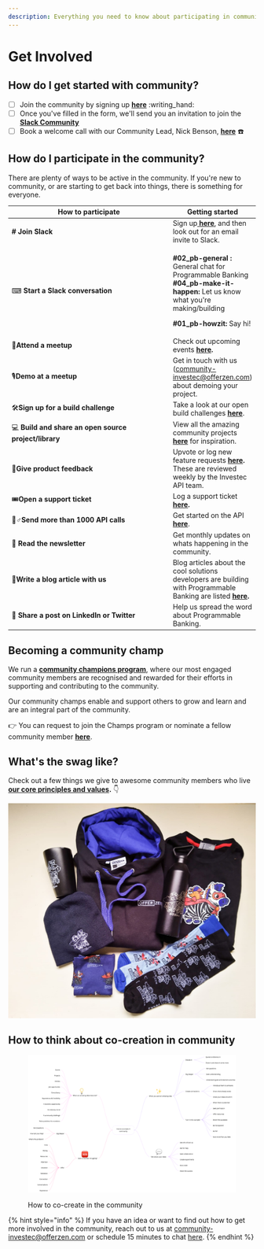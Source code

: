 ```yaml
---
description: Everything you need to know about participating in community
---
```


# Get Involved

## How do I get started with community?&#x20;

* [ ] Join the community by signing up [**here**](https://8malmkzgvs8.typeform.com/to/VlKgTtaV?typeform-source=app.gitbook.com) :writing\_hand:
* [ ] Once you've filled in the form, we'll send you an invitation to join the [**Slack Community** ](https://docs.google.com/presentation/d/1tKT\_PaDPP4IthYlJFhQ\_y0DnGS6I\_fCjkv\_yr\_rL2YE/present?slide=id.g889d757864\_0\_96)
* [ ] Book a welcome call with our Community Lead, Nick Benson, [**here**](https://calendly.com/nick-offerzen/community-welcome-chat?month=2023-06) :telephone:

## How do I participate in the community?

There are plenty of ways to be active in the community. If you're new to community, or are starting to get back into things, there is something for everyone.&#x20;

<table data-header-hidden data-full-width="false"><thead><tr><th width="325">How to participate </th><th>Getting started</th></tr></thead><tbody><tr><td><strong>#️ Join Slack</strong> </td><td>Sign up<a href="https://8malmkzgvs8.typeform.com/to/VlKgTtaV?typeform-source=app.gitbook.com"> <strong>here</strong></a>, and then look out for an email invite to Slack.</td></tr><tr><td><span data-gb-custom-inline data-tag="emoji" data-code="2328">⌨</span> <strong>Start a Slack conversation</strong></td><td><p><strong>#02_pb-general :</strong> General chat for Programmable Banking <br><strong>#04_pb-make-it-happen:</strong> Let us know what you're making/building </p><p><strong>#01_pb-howzit:</strong> Say hi!</p></td></tr><tr><td><span data-gb-custom-inline data-tag="emoji" data-code="1f355">🍕</span><strong>Attend a meetup</strong></td><td>Check out upcoming events <a href="https://lu.ma/pb-community"><strong>here</strong></a><strong>.</strong></td></tr><tr><td><span data-gb-custom-inline data-tag="emoji" data-code="1f399">🎙</span><strong>Demo at a meetup</strong> </td><td>Get in touch with us (<a href="mailto:community-investec@offerzen.com">community-investec@offerzen.com</a>) about demoing your project.</td></tr><tr><td><span data-gb-custom-inline data-tag="emoji" data-code="1f6e0">🛠</span><strong>Sign up for a build challenge</strong></td><td>Take a look at our open build challenges <a href="../get-building/build-events/"><strong>here</strong></a>.</td></tr><tr><td><span data-gb-custom-inline data-tag="emoji" data-code="1f4bb">💻</span> <strong>Build and share an open source project/library</strong>  </td><td>View all the amazing community projects <a href="https://gitlab.com/offerzen-community/investec-programmable-banking/command-center#open-source-projects"><strong>here</strong></a> for inspiration.</td></tr><tr><td><span data-gb-custom-inline data-tag="emoji" data-code="1f64b">🙋</span><strong>Give product feedback</strong></td><td>Upvote or log new feature requests <a href="https://programmable-banking-community.canny.io/"><strong>here</strong></a><strong>.</strong> These are reviewed weekly by the Investec API team. </td></tr><tr><td><span data-gb-custom-inline data-tag="emoji" data-code="1f39f">🎟</span><strong>Open a support ticket</strong></td><td>Log a support ticket <a href="https://gitlab.com/offerzen-community/investec-programmable-banking/issues-and-ideas"><strong>here</strong></a><strong>.</strong></td></tr><tr><td><span data-gb-custom-inline data-tag="emoji" data-code="1f3c3-2642">🏃♂</span><strong>Send more than 1000 API calls</strong></td><td>Get started on the API <a href="../get-started/api-quick-start-guide/"><strong>here</strong></a>. </td></tr><tr><td><span data-gb-custom-inline data-tag="emoji" data-code="1f4e9">📩</span> <strong>Read the newsletter</strong></td><td>Get monthly updates on whats happening in the community.</td></tr><tr><td><span data-gb-custom-inline data-tag="emoji" data-code="1f4dc">📜</span><strong>Write a blog article with us</strong></td><td>Blog articles about the cool solutions developers are building with Programmable Banking are listed <a href="blog-posts.md"><strong>here</strong></a><strong>.</strong> </td></tr><tr><td><span data-gb-custom-inline data-tag="emoji" data-code="1f4ac">💬</span> <strong>Share a post on LinkedIn or Twitter</strong> </td><td>Help us spread the word about Programmable Banking. </td></tr></tbody></table>

## Becoming a community champ&#x20;

We run a [**community champions program**](https://offerzen-community.slack.com/archives/C0422M2NUEB), where our most engaged community members are recognised and rewarded for their efforts in supporting and contributing to the community.&#x20;

Our community champs enable and support others to grow and learn and are an integral part of the community.&#x20;

👉 You can request to join the Champs program or nominate a fellow community member [**here**](https://8malmkzgvs8.typeform.com/to/ByOYqQhh).

## What's the swag like?

Check out a few things we give to awesome community members who live [**our core principles and values**](community-manifesto.md#core-principles-and-values)**.** 👇

![A glimpse of the Programmable Banking community swag up for grabs. (Check out the OfferZen swag here)](<../.gitbook/assets/swag pics.png>)

## How to think about co-creation in community&#x20;



<figure><img src="../.gitbook/assets/how_to_cocreate_in_community.png" alt="How to co-create in the community"><figcaption><p>How to co-create in the community</p></figcaption></figure>





{% hint style="info" %}
If you have an idea or want to find out how to get more involved in the community, reach out to us at [community-investec@offerzen.com](mailto:community-investec@offerzen.com) or schedule 15 minutes to chat [here](https://calendly.com/nick-offerzen/community-welcome-chat?month=2023-06).
{% endhint %}
